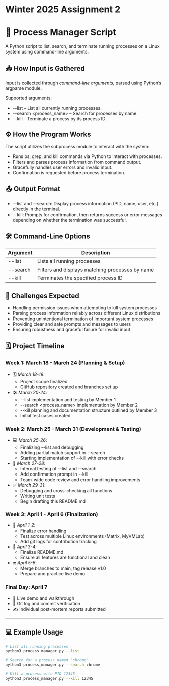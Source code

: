 # Winter 2025 Assignment 2

# 🧩 Process Manager Script

A Python script to list, search, and terminate running processes on a Linux system using command-line arguments.

## 📥 How Input is Gathered

Input is collected through *command-line arguments*, parsed using Python’s argparse module.

Supported arguments:
- --list – List all currently running processes.
- --search <process_name> – Search for processes by name.
- --kill <pid> – Terminate a process by its process ID.

## ⚙️ How the Program Works

The script utilizes the subprocess module to interact with the system:

- Runs ps, grep, and kill commands via Python to interact with processes.
- Filters and parses process information from command output.
- Gracefully handles user errors and invalid input.
- Confirmation is requested before process termination.

## 📤 Output Format

- --list and --search: Display process information (PID, name, user, etc.) directly in the terminal.
- --kill: Prompts for confirmation, then returns success or error messages depending on whether the termination was successful.

## 🛠️ Command-Line Options

| Argument         | Description                                      |
|------------------|--------------------------------------------------|
| --list         | Lists all running processes                      |
| --search       | Filters and displays matching processes by name |
| --kill <pid>   | Terminates the specified process ID             |

## 🧱 Challenges Expected

- Handling permission issues when attempting to kill system processes
- Parsing process information reliably across different Linux distributions
- Preventing unintentional termination of important system processes
- Providing clear and safe prompts and messages to users
- Ensuring robustness and graceful failure for invalid input

## 🗓️ Project Timeline

### Week 1: March 18 - March 24 (Planning & Setup)
- 🗓️ *March 18-19*:
  - Project scope finalized
  - GitHub repository created and branches set up
- 🛠️ *March 20-24*:
  - --list implementation and testing by Member 1
  - --search <process_name> implementation by Member 2
  - --kill planning and documentation structure outlined by Member 3
  - Initial test cases created

### Week 2: March 25 - March 31 (Development & Testing)
- 💻 *March 25-26*:
  - Finalizing --list and debugging
  - Adding partial match support in --search
  - Starting implementation of --kill with error checks
- 🧪 *March 27-28*:
  - Internal testing of --list and --search
  - Add confirmation prompt in --kill
  - Team-wide code review and error handling improvements
- ✅ *March 29-31*:
  - Debugging and cross-checking all functions
  - Writing unit tests
  - Begin drafting this README.md

### Week 3: April 1 - April 6 (Finalization)
- 🧹 *April 1-2*:
  - Finalize error handling
  - Test across multiple Linux environments (Matrix, MyVMLab)
  - Add git logs for contribution tracking
- 📝 *April 3-4*:
  - Finalize README.md
  - Ensure all features are functional and clean
- 🔚 *April 5-6*:
  - Merge branches to main, tag release v1.0
  - Prepare and practice live demo

### Final Day: April 7
- 🧪 Live demo and walkthrough
- 📄 Git log and commit verification
- ✍️ Individual post-mortem reports submitted

---

## 💻 Example Usage

```bash
# List all running processes
python3 process_manager.py --list

# Search for a process named "chrome"
python3 process_manager.py --search chrome

# Kill a process with PID 12345
python3 process_manager.py --kill 12345
